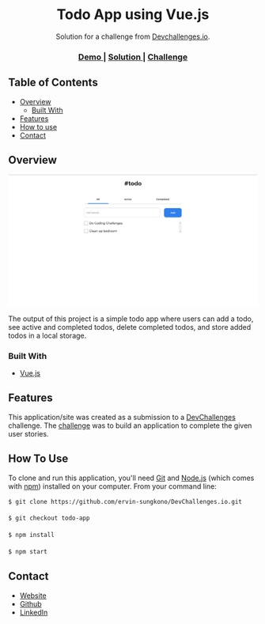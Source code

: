 <h1 align="center">Todo App using Vue.js</h1>

<div align="center">
   Solution for a challenge from  <a href="http://devchallenges.io" target="_blank">Devchallenges.io</a>.
</div>

<div align="center">
  <h3>
    <a href="https://todo-app-ervin-sungkono.vercel.app/">
      Demo
    </a>
    <span> | </span>
    <a href="https://devchallenges.io/solutions/TFZi2FiTfBVCw6pGqf11">
      Solution
    </a>
    <span> | </span>
    <a href="https://devchallenges.io/challenges/hH6PbOHBdPm6otzw2De5">
      Challenge
    </a>
  </h3>
</div>

<!-- TABLE OF CONTENTS -->

## Table of Contents

- [Overview](#overview)
  - [Built With](#built-with)
- [Features](#features)
- [How to use](#how-to-use)
- [Contact](#contact)

<!-- OVERVIEW -->

## Overview

![screenshot](./public/preview_img.png)

The output of this project is a simple todo app where users can add a todo, see active and completed todos, delete completed todos, and store added todos in a local storage.

### Built With
- [Vue.js](https://vuejs.org/)

## Features
This application/site was created as a submission to a [DevChallenges](https://devchallenges.io/challenges) challenge. The [challenge](https://devchallenges.io/challenges/hH6PbOHBdPm6otzw2De5) was to build an application to complete the given user stories.

## How To Use
To clone and run this application, you'll need [Git](https://git-scm.com) and [Node.js](https://nodejs.org/en/download/) (which comes with [npm](http://npmjs.com)) installed on your computer. From your command line:

```bash
$ git clone https://github.com/ervin-sungkono/DevChallenges.io.git

$ git checkout todo-app

$ npm install

$ npm start
```

## Contact

- [Website](https://ervin-sungkono.vercel.app)
- [Github](https://github.com/ervin-sungkono)
- [LinkedIn](https://www.linkedin.com/in/ervin-cahyadinata-sungkono/)
